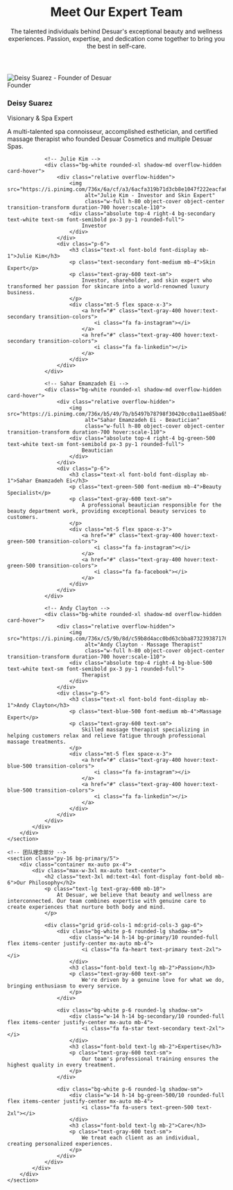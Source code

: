 <html lang="en">
<head>
    <meta charset="UTF-8">
    <meta name="viewport" content="width=device-width, initial-scale=1.0">
    <title>Desuar - Our Team</title>
    <script src="https://cdn.tailwindcss.com"></script>
    <link href="https://cdn.jsdelivr.net/npm/font-awesome@4.7.0/css/font-awesome.min.css" rel="stylesheet">
    <script>
        tailwind.config = {
            theme: {
                extend: {
                    colors: {
                        primary: '#8B5CF6', // 紫色调，传达奢华和专业感
                        secondary: '#EC4899', // 粉色作为辅助色，适合美容行业
                        neutral: '#F3F4F6', // 浅灰色背景
                        dark: '#1F2937' // 深色文本
                    },
                    fontFamily: {
                        sans: ['Inter', 'system-ui', 'sans-serif'],
                        display: ['Playfair Display', 'serif']
                    }
                }
            }
        }
    </script>
    <style type="text/tailwindcss">
        @layer utilities {
            .text-shadow {
                text-shadow: 0 2px 4px rgba(0,0,0,0.1);
            }
            .card-hover {
                transition: all 0.3s ease;
            }
            .card-hover:hover {
                transform: translateY(-10px);
            }
        }
    </style>
    <link href="https://fonts.googleapis.com/css2?family=Inter:wght@300;400;500;600;700&family=Playfair+Display:wght@400;500;600;700&display=swap" rel="stylesheet">
</head>
<body class="bg-neutral text-dark">
<!-- 英雄区域 -->
    <header class="pt-28 pb-16 md:pt-40 md:pb-24 bg-gradient-to-br from-primary/10 to-secondary/10">
        <div class="container mx-auto px-4 text-center">
            <h1 class="text-4xl md:text-5xl lg:text-6xl font-display font-bold mb-6 text-shadow">
                Meet Our Expert Team
            </h1>
            <p class="text-lg md:text-xl max-w-3xl mx-auto text-gray-600">
                The talented individuals behind Desuar's exceptional beauty and wellness experiences.
                Passion, expertise, and dedication come together to bring you the best in self-care.
            </p>
        </div>
    </header>
    <!-- 团队介绍部分 -->
    <section class="py-16 md:py-24">
        <div class="container mx-auto px-4">
            <div class="grid grid-cols-1 md:grid-cols-2 lg:grid-cols-4 gap-8 lg:gap-10">
                <!-- Deisy Suarez -->
                <div class="bg-white rounded-xl shadow-md overflow-hidden card-hover">
                    <div class="relative overflow-hidden">
                        <img src="https://i.pinimg.com/736x/4b/4c/b3/4b4cb323205cd1e9530598fe4771070c.jpg" 
                             alt="Deisy Suarez - Founder of Desuar" 
                             class="w-full h-80 object-cover object-center transition-transform duration-700 hover:scale-110">
                        <div class="absolute top-4 right-4 bg-primary text-white text-sm font-semibold px-3 py-1 rounded-full">
                            Founder
                        </div>
                    </div>
                    <div class="p-6">
                        <h3 class="text-xl font-bold font-display mb-1">Deisy Suarez</h3>
                        <p class="text-primary font-medium mb-4">Visionary & Spa Expert</p>
                        <p class="text-gray-600 text-sm">
                            A multi-talented spa connoisseur, accomplished esthetician, and certified massage therapist who founded Desuar Cosmetics and multiple Desuar Spas.
                        </p>
                        <div class="mt-5 flex space-x-3">
                            <a href="#" class="text-gray-400 hover:text-primary transition-colors">
                                <i class="fa fa-instagram"></i>
                            </a>
                            <a href="#" class="text-gray-400 hover:text-primary transition-colors">
                                <i class="fa fa-linkedin"></i>
                            </a>
                        </div>
                    </div>
                </div>

                <!-- Julie Kim -->
                <div class="bg-white rounded-xl shadow-md overflow-hidden card-hover">
                    <div class="relative overflow-hidden">
                        <img src="https://i.pinimg.com/736x/6a/cf/a3/6acfa319b71d3cb8e1047f222eacfa6d.jpg" 
                             alt="Julie Kim - Investor and Skin Expert" 
                             class="w-full h-80 object-cover object-center transition-transform duration-700 hover:scale-110">
                        <div class="absolute top-4 right-4 bg-secondary text-white text-sm font-semibold px-3 py-1 rounded-full">
                            Investor
                        </div>
                    </div>
                    <div class="p-6">
                        <h3 class="text-xl font-bold font-display mb-1">Julie Kim</h3>
                        <p class="text-secondary font-medium mb-4">Skin Expert</p>
                        <p class="text-gray-600 text-sm">
                            Investor, shareholder, and skin expert who transformed her passion for skincare into a world-renowned luxury business.
                        </p>
                        <div class="mt-5 flex space-x-3">
                            <a href="#" class="text-gray-400 hover:text-secondary transition-colors">
                                <i class="fa fa-instagram"></i>
                            </a>
                            <a href="#" class="text-gray-400 hover:text-secondary transition-colors">
                                <i class="fa fa-linkedin"></i>
                            </a>
                        </div>
                    </div>
                </div>

                <!-- Sahar Emamzadeh Ei -->
                <div class="bg-white rounded-xl shadow-md overflow-hidden card-hover">
                    <div class="relative overflow-hidden">
                        <img src="https://i.pinimg.com/736x/b5/49/7b/b5497b78798f30420cc0a11ae85ba651.jpg" 
                             alt="Sahar Emamzadeh Ei - Beautician" 
                             class="w-full h-80 object-cover object-center transition-transform duration-700 hover:scale-110">
                        <div class="absolute top-4 right-4 bg-green-500 text-white text-sm font-semibold px-3 py-1 rounded-full">
                            Beautician
                        </div>
                    </div>
                    <div class="p-6">
                        <h3 class="text-xl font-bold font-display mb-1">Sahar Emamzadeh Ei</h3>
                        <p class="text-green-500 font-medium mb-4">Beauty Specialist</p>
                        <p class="text-gray-600 text-sm">
                            A professional beautician responsible for the beauty department work, providing exceptional beauty services to customers.
                        </p>
                        <div class="mt-5 flex space-x-3">
                            <a href="#" class="text-gray-400 hover:text-green-500 transition-colors">
                                <i class="fa fa-instagram"></i>
                            </a>
                            <a href="#" class="text-gray-400 hover:text-green-500 transition-colors">
                                <i class="fa fa-facebook"></i>
                            </a>
                        </div>
                    </div>
                </div>

                <!-- Andy Clayton -->
                <div class="bg-white rounded-xl shadow-md overflow-hidden card-hover">
                    <div class="relative overflow-hidden">
                        <img src="https://i.pinimg.com/736x/c5/9b/8d/c59b8d4acc0bd63cbba8732393871760.jpg" 
                             alt="Andy Clayton - Massage Therapist" 
                             class="w-full h-80 object-cover object-center transition-transform duration-700 hover:scale-110">
                        <div class="absolute top-4 right-4 bg-blue-500 text-white text-sm font-semibold px-3 py-1 rounded-full">
                            Therapist
                        </div>
                    </div>
                    <div class="p-6">
                        <h3 class="text-xl font-bold font-display mb-1">Andy Clayton</h3>
                        <p class="text-blue-500 font-medium mb-4">Massage Expert</p>
                        <p class="text-gray-600 text-sm">
                            Skilled massage therapist specializing in helping customers relax and relieve fatigue through professional massage treatments.
                        </p>
                        <div class="mt-5 flex space-x-3">
                            <a href="#" class="text-gray-400 hover:text-blue-500 transition-colors">
                                <i class="fa fa-instagram"></i>
                            </a>
                            <a href="#" class="text-gray-400 hover:text-blue-500 transition-colors">
                                <i class="fa fa-linkedin"></i>
                            </a>
                        </div>
                    </div>
                </div>
            </div>
        </div>
    </section>

    <!-- 团队理念部分 -->
    <section class="py-16 bg-primary/5">
        <div class="container mx-auto px-4">
            <div class="max-w-3xl mx-auto text-center">
                <h2 class="text-3xl md:text-4xl font-display font-bold mb-6">Our Philosophy</h2>
                <p class="text-lg text-gray-600 mb-10">
                    At Desuar, we believe that beauty and wellness are interconnected. Our team combines expertise with genuine care to create experiences that nurture both body and mind.
                </p>
                
                <div class="grid grid-cols-1 md:grid-cols-3 gap-6">
                    <div class="bg-white p-6 rounded-lg shadow-sm">
                        <div class="w-14 h-14 bg-primary/10 rounded-full flex items-center justify-center mx-auto mb-4">
                            <i class="fa fa-heart text-primary text-2xl"></i>
                        </div>
                        <h3 class="font-bold text-lg mb-2">Passion</h3>
                        <p class="text-gray-600 text-sm">
                            We're driven by a genuine love for what we do, bringing enthusiasm to every service.
                        </p>
                    </div>
                    
                    <div class="bg-white p-6 rounded-lg shadow-sm">
                        <div class="w-14 h-14 bg-secondary/10 rounded-full flex items-center justify-center mx-auto mb-4">
                            <i class="fa fa-star text-secondary text-2xl"></i>
                        </div>
                        <h3 class="font-bold text-lg mb-2">Expertise</h3>
                        <p class="text-gray-600 text-sm">
                            Our team's professional training ensures the highest quality in every treatment.
                        </p>
                    </div>
                    
                    <div class="bg-white p-6 rounded-lg shadow-sm">
                        <div class="w-14 h-14 bg-green-500/10 rounded-full flex items-center justify-center mx-auto mb-4">
                            <i class="fa fa-users text-green-500 text-2xl"></i>
                        </div>
                        <h3 class="font-bold text-lg mb-2">Care</h3>
                        <p class="text-gray-600 text-sm">
                            We treat each client as an individual, creating personalized experiences.
                        </p>
                    </div>
                </div>
            </div>
        </div>
    </section>
